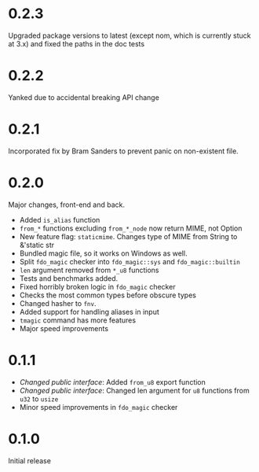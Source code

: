 # 0.2.3

Upgraded package versions to latest (except nom, which is currently stuck at
3.x) and fixed the paths in the doc tests 

# 0.2.2

Yanked due to accidental breaking API change

# 0.2.1

Incorporated fix by Bram Sanders to prevent panic on non-existent file.

# 0.2.0

Major changes, front-end and back.

- Added `is_alias` function
- `from_*` functions excluding `from_*_node` now return MIME, not Option<MIME>
- New feature flag: `staticmime`. Changes type of MIME from String to &'static str
- Bundled magic file, so it works on Windows as well.
- Split `fdo_magic` checker into `fdo_magic::sys` and `fdo_magic::builtin`
- `len` argument removed from `*_u8` functions
- Tests and benchmarks added.
- Fixed horribly broken logic in `fdo_magic` checker
- Checks the most common types before obscure types
- Changed hasher to `fnv`.
- Added support for handling aliases in input
- `tmagic` command has more features
- Major speed improvements

# 0.1.1
 
- *Changed public interface*: Added `from_u8` export function
- *Changed public interface*: Changed len argument for `u8` functions from `u32` to `usize`
- Minor speed improvements in `fdo_magic` checker
 
# 0.1.0
 
Initial release
